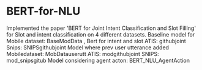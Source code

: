 # BERT-for-NLU
Implemented the paper 'BERT for Joint Intent Classification and Slot Filling' for Slot and intent classification on 4 different datasets.
Baseline model for Mobile dataset: BaseModData , Bert for intent and slot
                   ATIS: githubjoint
                   Snips: SNIPSgithubjoint
Model where prev user utterance added
                    Mobiledataset: MobDatauserutt
                    ATIS: modgithubjoint
                    SNIPS: mod_snipsgitub
Model considering agent acton: BERT_NLU_AgentAction
